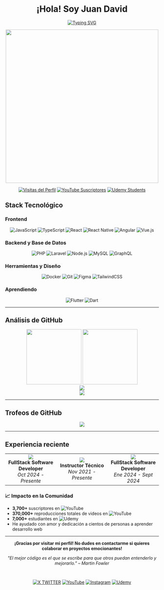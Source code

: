 <div align="center">
  <h1> ¡Hola! Soy Juan David </h1>
</div>

<div align="center">
  
[![Typing SVG](https://readme-typing-svg.demolab.com?font=Fira+Code&size=24&duration=3000&pause=1000&color=00D8FF&center=true&vCenter=true&width=600&lines=Desarrollador+de+Software+%F0%9F%87%A8%F0%9F%87%B4;Analista+de+Sistemas+TI;Creador+de+Contenido+%26+Instructor;Desarrollador+Full+Stack)](https://git.io/typing-svg)

<img src="https://user-images.githubusercontent.com/74038190/225813708-98b745f2-7d22-48cf-9150-083f1b00d6c9.gif" width="500">

[![Visitas del Perfil](https://komarev.com/ghpvc/?username=jdocdev&label=Visitas%20del%20perfil&color=00d8ff&style=for-the-badge)](https://github.com/jdocdev)
[![YouTube Suscriptores](https://img.shields.io/badge/YouTube-%2B3.7K%20Suscriptores-FF0000?style=for-the-badge&logo=youtube&logoColor=white)](https://youtube.com/@juandavid_dev)
[![Udemy Students](https://img.shields.io/badge/Udemy-7K%2B%20estudiantes-A435F0?style=for-the-badge&logo=udemy&logoColor=white)](https://www.udemy.com/user/juan-ortiz-155/)

</div>

## Stack Tecnológico

### Frontend

<div align="center">

![JavaScript](https://img.shields.io/badge/JavaScript-F7DF1E?style=for-the-badge&logo=javascript&logoColor=black)
![TypeScript](https://img.shields.io/badge/TypeScript-007ACC?style=for-the-badge&logo=typescript&logoColor=white)
![React](https://img.shields.io/badge/React-20232A?style=for-the-badge&logo=react&logoColor=61DAFB)
![React Native](https://img.shields.io/badge/React_Native-20232A?style=for-the-badge&logo=react&logoColor=61DAFB)
![Angular](https://img.shields.io/badge/Angular-DD0031?style=for-the-badge&logo=angular&logoColor=white)
![Vue.js](https://img.shields.io/badge/Vue.js-35495E?style=for-the-badge&logo=vue.js&logoColor=4FC08D)

</div>

### Backend y Base de Datos

<div align="center">

![PHP](https://img.shields.io/badge/PHP-777BB4?style=for-the-badge&logo=php&logoColor=white)
![Laravel](https://img.shields.io/badge/Laravel-FF2D20?style=for-the-badge&logo=laravel&logoColor=white)
![Node.js](https://img.shields.io/badge/Node.js-43853D?style=for-the-badge&logo=node.js&logoColor=white)
![MySQL](https://img.shields.io/badge/MySQL-005C84?style=for-the-badge&logo=mysql&logoColor=white)
![GraphQL](https://img.shields.io/badge/GraphQL-E10098?style=for-the-badge&logo=graphql&logoColor=white)

</div>

### Herramientas y Diseño

<div align="center">

![Docker](https://img.shields.io/badge/Docker-2496ED?style=for-the-badge&logo=docker&logoColor=white)
![Git](https://img.shields.io/badge/Git-F05032?style=for-the-badge&logo=git&logoColor=white)
![Figma](https://img.shields.io/badge/Figma-F24E1E?style=for-the-badge&logo=figma&logoColor=white)
![TailwindCSS](https://img.shields.io/badge/Tailwind_CSS-38B2AC?style=for-the-badge&logo=tailwind-css&logoColor=white)

</div>

### Aprendiendo

<div align="center">

![Flutter](https://img.shields.io/badge/Flutter-02569B?style=for-the-badge&logo=flutter&logoColor=white)
![Dart](https://img.shields.io/badge/Dart-0175C2?style=for-the-badge&logo=dart&logoColor=white)

</div>

---

## Análisis de GitHub

<div align="center">
  <img height="180em" src="https://github-readme-stats.vercel.app/api?username=jdocdev&show_icons=true&theme=tokyonight&hide_border=true&count_private=true&locale=es"/>
  <img height="180em" src="https://github-readme-stats.vercel.app/api/top-langs/?username=jdocdev&layout=compact&theme=tokyonight&hide_border=true&locale=es"/>
</div>

<div align="center">
  <img src="https://github-readme-streak-stats.herokuapp.com/?user=jdocdev&theme=tokyonight&hide_border=true&locale=es" />
</div>

<div align="center">
  <img src="https://github-profile-summary-cards.vercel.app/api/cards/profile-details?username=jdocdev&theme=tokyonight&hide_border=true" />
</div>

---

## Trofeos de GitHub

<div align="center">
  <img src="https://github-profile-trophy.vercel.app/api/?username=jdocdev&theme=tokyonight&no-frame=true&no-bg=true&row=1&column=6&locale=es" />
</div>

---

## Experiencia reciente

<div align="center">
  <table>
    <tr>
      <td align="center" width="33%">
        <img src="https://img.shields.io/badge/Granada%20Software-Actual-00D8FF?style=for-the-badge" />
        <br><strong>FullStack Software Developer</strong>
        <br><em>Oct 2024 - Presente</em>
      </td>
      <td align="center" width="33%">
        <img src="https://img.shields.io/badge/Creador%20de%20Contenido-Freelance-FF6B6B?style=for-the-badge" />
        <br><strong>Instructor Técnico</strong>
        <br><em>Nov 2021 - Presente</em>
      </td>
      <td align="center" width="33%">
        <img src="https://img.shields.io/badge/Wikan%20BPO-FullStack-6C3483?style=for-the-badge" />
        <br><strong>FullStack Software Developer</strong>
        <br><em>Ene 2024 - Sept 2024</em>
      </td>
    </tr>
  </table>
</div>

### 📈 Impacto en la Comunidad

-   **3,700+** suscriptores en ![YouTube]([https://img.shields.io/badge/YouTube-FF0000?style=for-the-badge&logo=youtube&logoColor=white](https://youtube.com/@juandavid_dev))
-   **370,000+** reproducciones totales de videos en ![YouTube]([https://img.shields.io/badge/YouTube-FF0000?style=for-the-badge&logo=youtube&logoColor=white](https://youtube.com/@juandavid_dev))
-   **7,000+** estudiantes en ![Udemy]([https://img.shields.io/badge/Udemy-A435F0?style=for-the-badge&logo=udemy&logoColor=white](https://www.udemy.com/user/juan-ortiz-155/))
-   He ayudado con amor y dedicación a cientos de personas a aprender desarrollo web

---

<div align="center">

**¡Gracias por visitar mi perfil! No dudes en contactarme si quieres colaborar en proyectos emocionantes!**

_"El mejor código es el que se escribe para que otros puedan entenderlo y mejorarlo." – Martin Fowler_

</div>

<br>

<div align="center">

[![X TWITTER](https://img.shields.io/badge/%20TWITTER-383838?style=for-the-badge&logo=x&logoColor=white)](https://twitter.com/JuanDavid_Dev)
[![YouTube](https://img.shields.io/badge/YouTube-FF0000?style=for-the-badge&logo=youtube&logoColor=white)](https://youtube.com/@juandavid_dev)
[![Instagram](https://img.shields.io/badge/Instagram-E4405F?style=for-the-badge&logo=instagram&logoColor=white)](https://instagram.com/juandavid_dev)
[![Udemy](https://img.shields.io/badge/Udemy-A435F0?style=for-the-badge&logo=udemy&logoColor=white)](https://www.udemy.com/user/juan-ortiz-155/)

</div>
